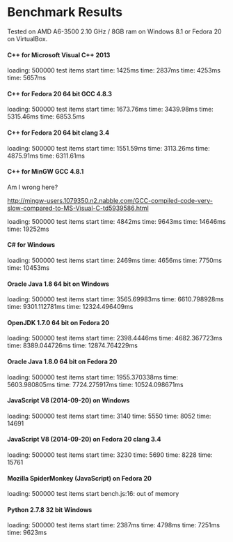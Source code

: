 Benchmark Results
=================

Tested on AMD A6-3500 2.10 GHz / 8GB ram on Windows 8.1 or Fedora 20
on VirtualBox.

#### C++ for Microsoft Visual C++ 2013

loading: 500000 test items
start
time: 1425ms
time: 2837ms
time: 4253ms
time: 5657ms

#### C++ for Fedora 20 64 bit GCC 4.8.3

loading: 500000 test items
start
time: 1673.76ms
time: 3439.98ms
time: 5315.46ms
time: 6853.5ms

#### C++ for Fedora 20 64 bit clang 3.4

loading: 500000 test items
start
time: 1551.59ms
time: 3113.26ms
time: 4875.91ms
time: 6311.61ms

#### C++ for MinGW GCC 4.8.1

Am I wrong here?

http://mingw-users.1079350.n2.nabble.com/GCC-compiled-code-very-slow-compared-to-MS-Visual-C-td5939586.html

loading: 500000 test items
start
time: 4842ms
time: 9643ms
time: 14646ms
time: 19252ms

#### C# for Windows

loading: 500000 test items
start
time: 2469ms
time: 4656ms
time: 7750ms
time: 10453ms

#### Oracle Java 1.8 64 bit on Windows

loading: 500000 test items
start
time: 3565.69983ms
time: 6610.798928ms
time: 9301.112781ms
time: 12324.496409ms

#### OpenJDK 1.7.0 64 bit on Fedora 20

loading: 500000 test items
start
time: 2398.4446ms
time: 4682.367723ms
time: 8389.044726ms
time: 12874.764229ms

#### Oracle Java 1.8.0 64 bit on Fedora 20

loading: 500000 test items
start
time: 1955.370338ms
time: 5603.980805ms
time: 7724.275917ms
time: 10524.098671ms

#### JavaScript V8 (2014-09-20) on Windows

loading: 500000 test items
start
time: 3140
time: 5550
time: 8052
time: 14691

#### JavaScript V8 (2014-09-20) on Fedora 20 clang 3.4

loading: 500000 test items
start
time: 3230
time: 5690
time: 8228
time: 15761

#### Mozilla SpiderMonkey (JavaScript) on Fedora 20

loading: 500000 test items
start
bench.js:16: out of memory

#### Python 2.7.8 32 bit Windows

loading: 500000 test items
start
time: 2387ms
time: 4798ms
time: 7251ms
time: 9623ms
